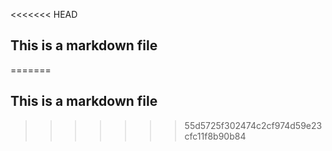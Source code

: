 <<<<<<< HEAD
## This is a markdown file
=======
## This is a markdown file
>>>>>>> 55d5725f302474c2cf974d59e23cfc11f8b90b84
